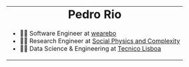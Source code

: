 <table border="0">
<tr>
    <td align="center"><b style="font-size:30px">Pedro Rio</b></td>
</tr>
<tr>
    <td>
    
- 👨‍💼 Software Engineer at [wearebo](https://wearebo.co)
- 👨‍🏫 Research Engineer at [Social Physics and Complexity](https://lip.pt/?section=research&page=research-group-details&details=project&projectid=95&line=Scientific-Computing)
- 👨‍🔬 Data Science & Engineering at [Tecnico Lisboa](https://tecnico.ulisboa.pt/en)

</tr>
</table>
